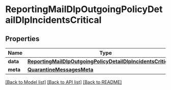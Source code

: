 # ReportingMailDlpOutgoingPolicyDetailDlpIncidentsCritical

## Properties
Name | Type | Description | Notes
------------ | ------------- | ------------- | -------------
**data** | [**ReportingMailDlpOutgoingPolicyDetailDlpIncidentsCriticalData**](ReportingMailDlpOutgoingPolicyDetailDlpIncidentsCriticalData.md) |  | [optional] 
**meta** | [**QuarantineMessagesMeta**](QuarantineMessagesMeta.md) |  | [optional] 

[[Back to Model list]](../README.md#documentation-for-models) [[Back to API list]](../README.md#documentation-for-api-endpoints) [[Back to README]](../README.md)

